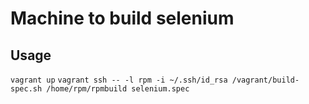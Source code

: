 Machine to build selenium
========


Usage
-------
`vagrant up`
`vagrant ssh -- -l rpm -i ~/.ssh/id_rsa /vagrant/build-spec.sh /home/rpm/rpmbuild selenium.spec`
